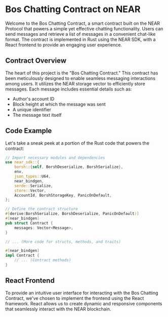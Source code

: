 # Bos Chatting Contract on NEAR

Welcome to the Bos Chatting Contract, a smart contract built on the NEAR Protocol that powers a simple yet effective chatting functionality. Users can send messages and retrieve a list of messages in a convenient chat-like format. The contract is implemented in Rust using the NEAR SDK, with a React frontend to provide an engaging user experience.

## Contract Overview

The heart of this project is the "Bos Chatting Contract." This contract has been meticulously designed to enable seamless messaging interactions among users. It utilizes the NEAR storage vector to efficiently store messages. Each message includes essential details such as:

- Author's account ID
- Block height at which the message was sent
- A unique identifier
- The message text itself

## Code Example

Let's take a sneak peek at a portion of the Rust code that powers the contract:

```rust
// Import necessary modules and dependencies
use near_sdk::{
    borsh::{self, BorshDeserialize, BorshSerialize},
    env,
    json_types::U64,
    near_bindgen,
    serde::Serialize,
    store::Vector,
    AccountId, BorshStorageKey, PanicOnDefault,
};

// Define the contract structure
#[derive(BorshSerialize, BorshDeserialize, PanicOnDefault)]
#[near_bindgen]
pub struct Contract {
    messages: Vector<Message>,
}

// ... (More code for structs, methods, and traits)

#[near_bindgen]
impl Contract {
    // ... (Contract methods)
}
```

## React Frontend

To provide an intuitive user interface for interacting with the Bos Chatting Contract, we've chosen to implement the frontend using the React framework. React allows us to create dynamic and responsive components that seamlessly interact with the NEAR blockchain.
